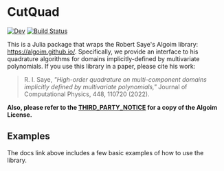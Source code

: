 # CutQuad

[![Dev](https://img.shields.io/badge/docs-dev-blue.svg)](https://jehicken.github.io/CutQuad.jl/)
[![Build Status](https://github.com/jehicken/CutQuad.jl/actions/workflows/CI.yml/badge.svg?branch=main)](https://github.com/jehicken/CutQuad.jl/actions/workflows/CI.yml?query=branch%3Amain)

This is a Julia package that wraps the Robert Saye's Algoim library: https://algoim.github.io/.  Specifically, we provide an interface to his quadrature algorithms for domains implicitly-defined by multivariate polynomials.  If you use this library in a paper, please cite his work:

> R. I. Saye, _"High-order quadrature on multi-component domains implicitly defined by multivariate polynomials,"_ Journal of Computational Physics, 448, 110720 (2022).

**Also, please refer to the [THIRD_PARTY_NOTICE](THIRD_PARTY_NOTICE.md) for a copy of the Algoim License.** 

## Examples

The docs link above includes a few basic examples of how to use the library.